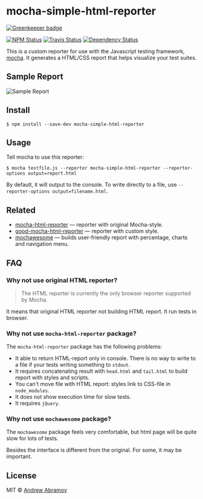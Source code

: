 mocha-simple-html-reporter
==========================

[![Greenkeeper badge](https://badges.greenkeeper.io/blond/mocha-simple-html-reporter.svg)](https://greenkeeper.io/)

[![NPM Status][npm-img]][npm]
[![Travis Status][test-img]][travis]
[![Dependency Status][david-img]][david]

[npm]:          https://www.npmjs.org/package/mocha-simple-html-reporter
[npm-img]:      https://img.shields.io/npm/v/mocha-simple-html-reporter.svg

[travis]:       https://travis-ci.org/blond/mocha-simple-html-reporter
[test-img]:     https://img.shields.io/travis/blond/mocha-simple-html-reporter.svg?label=tests

[david]:        https://david-dm.org/blond/mocha-simple-html-reporter
[david-img]:    http://img.shields.io/david/blond/mocha-simple-html-reporter.svg?style=flat

This is a custom reporter for use with the Javascript testing framework, [mocha](http://mochajs.org/). It generates a HTML/CSS report that helps visualize your test suites.

Sample Report
-------------

![Sample Report](https://cloud.githubusercontent.com/assets/2225579/18583359/d5f0c0b6-7c12-11e6-8c73-d606497a4878.png)

Install
-------

```
$ npm install --save-dev mocha-simple-html-reporter
```

Usage
-----

Tell mocha to use this reporter:

```shell
$ mocha testfile.js --reporter mocha-simple-html-reporter --reporter-options output=report.html
```

By default, it will output to the console. To write directly to a file, use `--reporter-options output=filename.html`.

Related
-------

* [mocha-html-reporter](https://github.com/HermannPencole/mocha-html-reporter) — reporter with original Mocha-style.
* [good-mocha-html-reporter](https://github.com/Gauge/html_table_reporter) — reporter with custom style.
* [mochawesome](https://github.com/adamgruber/mochawesome) — builds user-friendly report with percentage, charts and navigation menu.

FAQ
---

### Why not use original HTML reporter?

> The HTML reporter is currently the only browser reporter supported by Mocha.

It means that original HTML reporter not building HTML report. It run tests in browser.

### Why not use `mocha-html-reporter` package?

The `mocha-html-reporter` package has the following problems:

* It able to return HTML-report only in console. There is no way to write to a file if your tests writing something to `stdout`.
* It requires concatenating result with `head.html` and `tail.html` to build report with styles and scripts.
* You can't move file with HTML report: styles link to CSS-file in `node_modules`.
* It does not show execution time for slow tests.
* It requires `jQuery`.

### Why not use `mochawesome` package?

The `mochawesome` package feels very comfortable, but html page will be quite slow for lots of tests.

Besides the interface is different from the original. For some, it may be important.

License
-------

MIT © [Andrew Abramov](https://github.com/blond)
